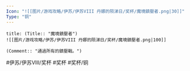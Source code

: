```yaml
---
Icon: "![[图片/游戏攻略/伊苏/伊苏VIII 丹娜的陨涕日/奖杯/魔境鎮壓者.png|30]]"
Type: "铜"
---
```

```ad-common-bronze-trophy
title: (Title:: "魔境鎮壓者")
![[图片/游戏攻略/伊苏/伊苏VIII 丹娜的陨涕日/奖杯/魔境鎮壓者.png|100]]

(Comment:: "通過所有的鎮壓戰。")
```

#伊苏/伊苏VIII/奖杯 #奖杯 #奖杯/铜

